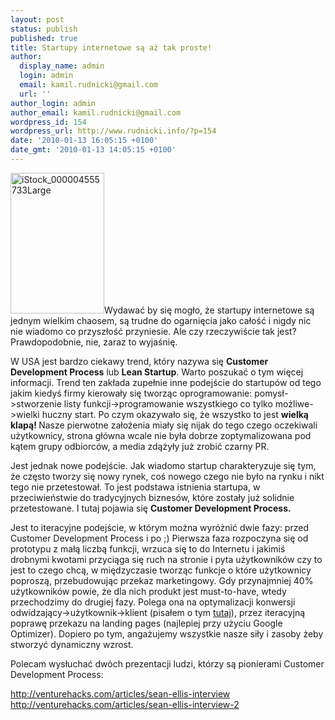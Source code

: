 ```yaml
---
layout: post
status: publish
published: true
title: Startupy internetowe są aż tak proste!
author:
  display_name: admin
  login: admin
  email: kamil.rudnicki@gmail.com
  url: ''
author_login: admin
author_email: kamil.rudnicki@gmail.com
wordpress_id: 154
wordpress_url: http://www.rudnicki.info/?p=154
date: '2010-01-13 16:05:15 +0100'
date_gmt: '2010-01-13 14:05:15 +0100'
---
```

<div>
<p><a href="http://www.rudnicki.info/wp-content/uploads/2010/01/iStock_000004555733Large.png"><img class="alignright size-full wp-image-162" title="iStock_000004555733Large" src="http://www.rudnicki.info/wp-content/uploads/2010/01/iStock_000004555733Large.png" alt="iStock_000004555733Large" width="150" height="225" /></a>Wydawać by się mogło, że startupy internetowe są jednym wielkim chaosem, są trudne do ogarnięcia jako całość i nigdy nic nie wiadomo co przyszłość przyniesie. Ale czy rzeczywiście tak jest? Prawdopodobnie, nie, zaraz to wyjaśnię.</p>
<p>W USA jest bardzo ciekawy trend, który nazywa się <strong>Customer Development Process</strong> lub <strong>Lean Startup</strong>. Warto poszukać o tym więcej informacji. Trend ten zakłada zupełnie inne podejście do startupów od tego jakim kiedyś firmy kierowały się tworząc oprogramowanie: pomysł-&gt;stworzenie listy funkcji-&gt;programowanie wszystkiego co tylko możliwe-&gt;wielki huczny start. Po czym okazywało się, że wszystko to jest <strong>wielką klapą! </strong>Nasze pierwotne założenia miały się nijak do tego czego oczekiwali użytkownicy, strona główna wcale nie była dobrze zoptymalizowana pod kątem grupy odbiorców, a media zdążyły już zrobić czarny PR.</p>
<p>Jest jednak nowe podejście. Jak wiadomo startup charakteryzuje się tym, że często tworzy się nowy rynek, coś nowego czego nie było na rynku i nikt tego nie przetestował. To jest podstawa istnienia startupa, w przeciwieństwie do tradycyjnych biznesów, które zostały już solidnie przetestowane. I tutaj pojawia się <strong>Customer Development Process.</strong></p>
<p>Jest to iteracyjne podejście, w którym można wyróżnić dwie fazy: przed Customer Development Process i po ;) Pierwsza faza rozpoczyna się od prototypu z małą liczbą funkcji, wrzuca się to do Internetu i jakimiś drobnymi kwotami przyciąga się ruch na stronie i pyta użytkowników czy to jest to czego chcą, w międzyczasie tworząc funkcje o które użytkownicy poproszą, przebudowując przekaz marketingowy. Gdy przynajmniej 40% użytkowników powie, że dla nich produkt jest must-to-have, wtedy przechodzimy do drugiej fazy. Polega ona na optymalizacji konwersji odwidzający-&gt;użytkownik-&gt;klient (pisałem o tym <a href="http://www.rudnicki.info/2009/11/06/jak-stworzyc-profitable-biznes/">tutaj</a>), przez iteracyjną poprawę przekazu na landing pages (najlepiej przy użyciu Google Optimizer). Dopiero po tym, angażujemy wszystkie nasze siły i zasoby żeby stworzyć dynamiczny wzrost.</p>
<p>Polecam wysłuchać dwóch prezentacji ludzi, którzy są pionierami Customer Development Process:</p>
<div><a href="http://venturehacks.com/articles/sean-ellis-interview">http://venturehacks.com/articles/sean-ellis-interview</a></div>
<div><a href="http://venturehacks.com/articles/sean-ellis-interview-2">http://venturehacks.com/articles/sean-ellis-interview-2</a></div>
</div>
